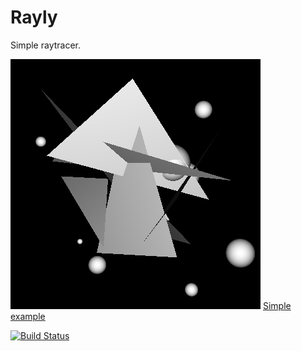 # Rayly

Simple raytracer.

![Simple example](/examples/simple.png?ray=true "Simple example")
[Simple example](/examples/simple.jl)

[![Build Status](https://travis-ci.org/jagot/Rayly.jl.svg?branch=master)](https://travis-ci.org/jagot/Rayly.jl)
